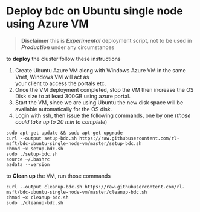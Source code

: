 # Deploy bdc on Ubuntu single node using Azure VM 



> **Disclaimer** this is ***Experimental*** deployment script, not to be used in ***Production*** under any circumstances
  
  to **deploy** the cluster follow these instructions    
  
 1. Create Ubuntu Azure VM along with Windows Azure VM  in the same Vnet, Windows VM will act as    
    your client to access the portals etc.
 2. Once the VM deployment completed, stop  the VM then increase the OS Disk
    size to at least 300GB using azure  portal.  
 3. Start the VM, since we are using Ubuntu the new disk space will be available automatically for the OS disk.  
 4. Login with ssh, then issue the following commands, one by one (*those could take up to 20 min to complete*)  
   
    
 ```shell script
 sudo apt-get update && sudo apt-get upgrade 
 curl --output setup-bdc.sh https://raw.githubusercontent.com/rl-msft/bdc-ubuntu-single-node-vm/master/setup-bdc.sh 
 chmod +x setup-bdc.sh 
 sudo ./setup-bdc.sh 
 source ~/.bashrc 
 azdata --version
```
 
 to **Clean up** the VM, run those commands    
    
 ```shell script
curl --output cleanup-bdc.sh https://raw.githubusercontent.com/rl-msft/bdc-ubuntu-single-node-vm/master/cleanup-bdc.sh
chmod +x cleanup-bdc.sh
sudo ./cleanup-bdc.sh
````
